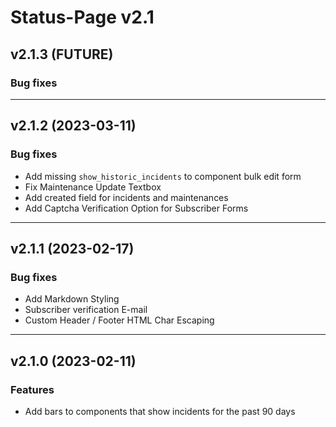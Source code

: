 # Status-Page v2.1

## v2.1.3 (FUTURE)

### Bug fixes

---

## v2.1.2 (2023-03-11)

### Bug fixes
* Add missing `show_historic_incidents` to component bulk edit form
* Fix Maintenance Update Textbox
* Add created field for incidents and maintenances
* Add Captcha Verification Option for Subscriber Forms

---

## v2.1.1 (2023-02-17)

### Bug fixes
* Add Markdown Styling
* Subscriber verification E-mail
* Custom Header / Footer HTML Char Escaping

---

## v2.1.0 (2023-02-11)

### Features
* Add bars to components that show incidents for the past 90 days
